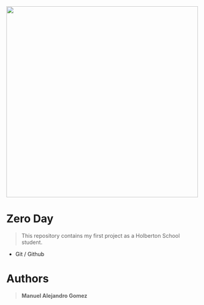 <img  src  =  "https://camo.githubusercontent.com/2dec91e6bf9bc9cb3957f84ed9fe8e9a00dd6139eeeb04d3e2dae81977572059/68747470733a2f2f692e6962622e636f2f6e4d74525851522f486f6c626572746f6e2e706e67" width  =  "500"/>

# Zero Day
> This repository contains my first project as a Holberton School student.
- Git / Github

# Authors

> **Manuel Alejandro Gomez**
